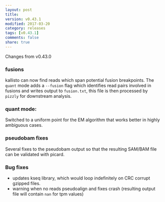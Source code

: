 ```yaml
---
layout: post
title:
version: v0.43.1
modified: 2017-03-20
category: releases
tags: [v0.43.1]
comments: false
share: true
---
```


Changes from v0.43.0

### fusions

kallisto can now find reads which span potential fusion breakpoints. The `quant` mode adds a `--fusion` flag which identifies read pairs involved in fusions and writes output to `fusion.txt`, this file is then processed by `pizzly` for downstream analysis.

### quant mode:

Switched to a uniform point for the EM algorithm that works better in highly ambiguous cases.

### pseudobam fixes

Several fixes to the pseudobam output so that the resulting SAM/BAM file can be validated with picard.

### Bug fixes

- updates kseq library, which would loop indefinitely on CRC corrupt gzipped files.
- warning when no reads pseudoalign and fixes crash (resulting output file will contain `nan` for tpm values)
